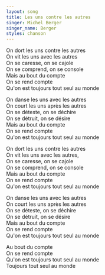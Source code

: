 ```yaml
---
layout: song
title: Les uns contre les autres
singer: Michel Berger
singer_name: Berger
styles: chanson
---
```

On dort les uns contre les autres  
On vit les uns avec les autres  
On se caresse, on se cajole  
On se comprend, on se console  
Mais au bout du compte  
On se rend compte  
Qu'on est toujours tout seul au monde  
  
On danse les uns avec les autres  
On court les uns après les autres  
On se déteste, on se déchire  
On se détruit, on se désire  
Mais au bout du compte  
On se rend compte  
Qu'on est toujours tout seul au monde  
  
On dort les uns contre les autres  
On vit les uns avec les autres,  
On se caresse, on se cajole  
On se comprend, on se console  
Mais au bout du compte  
On se rend compte  
Qu'on est toujours tout seul au monde  
  
On danse les uns avec les autres  
On court les uns après les autres  
On se déteste, on se déchire  
On se détruit, on se désire  
Mais au bout du compte  
On se rend compte  
Qu'on est toujours tout seul au monde  
  
Au bout du compte  
On se rend compte  
Qu'on est toujours tout seul au monde  
Toujours tout seul au monde  
